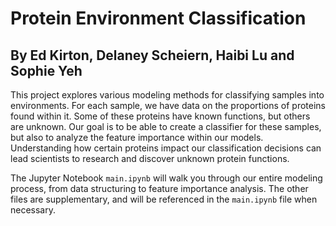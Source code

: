 # Protein Environment Classification
## By Ed Kirton, Delaney Scheiern, Haibi Lu and Sophie Yeh

This project explores various modeling methods for classifying samples into environments. For each sample, we have data on the proportions of proteins found within it. Some of these proteins have known functions, but others are unknown. Our goal is to be able to create a classifier for these samples, but also to analyze the feature importance within our models. Understanding how certain proteins impact our classification decisions can lead scientists to research and discover unknown protein functions.

The Jupyter Notebook `main.ipynb` will walk you through our entire modeling process, from data structuring to feature importance analysis. The other files are supplementary, and will be referenced in the `main.ipynb` file when necessary.
